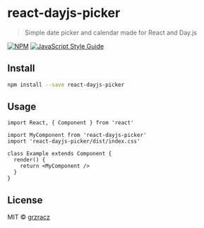 # react-dayjs-picker

> Simple date picker and calendar made for React and Day.js

[![NPM](https://img.shields.io/npm/v/react-dayjs-picker.svg)](https://www.npmjs.com/package/react-dayjs-picker) [![JavaScript Style Guide](https://img.shields.io/badge/code_style-standard-brightgreen.svg)](https://standardjs.com)

## Install

```bash
npm install --save react-dayjs-picker
```

## Usage

```tsx
import React, { Component } from 'react'

import MyComponent from 'react-dayjs-picker'
import 'react-dayjs-picker/dist/index.css'

class Example extends Component {
  render() {
    return <MyComponent />
  }
}
```

## License

MIT © [grzracz](https://github.com/grzracz)
